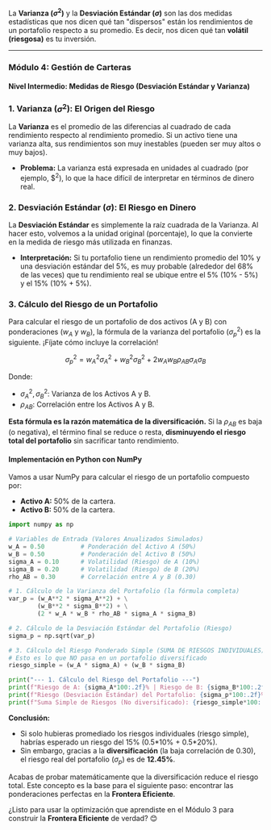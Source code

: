 
La **Varianza ($\sigma^2$)** y la **Desviación Estándar ($\sigma$)** son las dos medidas estadísticas que nos dicen qué tan "dispersos" están los rendimientos de un portafolio respecto a su promedio. Es decir, nos dicen qué tan **volátil (riesgosa)** es tu inversión.

-----

### Módulo 4: Gestión de Carteras

#### Nivel Intermedio: Medidas de Riesgo (Desviación Estándar y Varianza)

### 1\. Varianza ($\sigma^2$): El Origen del Riesgo

La **Varianza** es el promedio de las diferencias al cuadrado de cada rendimiento respecto al rendimiento promedio. Si un activo tiene una varianza alta, sus rendimientos son muy inestables (pueden ser muy altos o muy bajos).

  * **Problema:** La varianza está expresada en unidades al cuadrado (por ejemplo, $\$^2$), lo que la hace difícil de interpretar en términos de dinero real.

### 2\. Desviación Estándar ($\sigma$): El Riesgo en Dinero

La **Desviación Estándar** es simplemente la raíz cuadrada de la Varianza. Al hacer esto, volvemos a la unidad original (porcentaje), lo que la convierte en la medida de riesgo más utilizada en finanzas.

  * **Interpretación:** Si tu portafolio tiene un rendimiento promedio del 10% y una desviación estándar del 5%, es muy probable (alrededor del 68% de las veces) que tu rendimiento real se ubique entre el 5% (10% - 5%) y el 15% (10% + 5%).

### 3\. Cálculo del Riesgo de un Portafolio

Para calcular el riesgo de un portafolio de dos activos (A y B) con ponderaciones ($w_A$ y $w_B$), la fórmula de la varianza del portafolio ($\sigma_p^2$) es la siguiente. ¡Fíjate cómo incluye la correlación\!

$$\sigma_p^2 = w_A^2\sigma_A^2 + w_B^2\sigma_B^2 + 2w_A w_B \rho_{AB} \sigma_A \sigma_B$$

Donde:

  * $\sigma_A^2, \sigma_B^2$: Varianza de los Activos A y B.
  * $\rho_{AB}$: Correlación entre los Activos A y B.

**Esta fórmula es la razón matemática de la diversificación.** Si la $\rho_{AB}$ es baja (o negativa), el término final se reduce o resta, **disminuyendo el riesgo total del portafolio** sin sacrificar tanto rendimiento.

#### Implementación en Python con NumPy

Vamos a usar NumPy para calcular el riesgo de un portafolio compuesto por:

  * **Activo A:** 50% de la cartera.
  * **Activo B:** 50% de la cartera.

<!-- end list -->

```python
import numpy as np

# Variables de Entrada (Valores Anualizados Simulados)
w_A = 0.50          # Ponderación del Activo A (50%)
w_B = 0.50          # Ponderación del Activo B (50%)
sigma_A = 0.10      # Volatilidad (Riesgo) de A (10%)
sigma_B = 0.20      # Volatilidad (Riesgo) de B (20%)
rho_AB = 0.30       # Correlación entre A y B (0.30)

# 1. Cálculo de la Varianza del Portafolio (la fórmula completa)
var_p = (w_A**2 * sigma_A**2) + \
        (w_B**2 * sigma_B**2) + \
        (2 * w_A * w_B * rho_AB * sigma_A * sigma_B)

# 2. Cálculo de la Desviación Estándar del Portafolio (Riesgo)
sigma_p = np.sqrt(var_p)

# 3. Cálculo del Riesgo Ponderado Simple (SUMA DE RIESGOS INDIVIDUALES)
# Esto es lo que NO pasa en un portafolio diversificado
riesgo_simple = (w_A * sigma_A) + (w_B * sigma_B)

print("--- 1. Cálculo del Riesgo del Portafolio ---")
print(f"Riesgo de A: {sigma_A*100:.2f}% | Riesgo de B: {sigma_B*100:.2f}%")
print(f"Riesgo (Desviación Estándar) del Portafolio: {sigma_p*100:.2f}%")
print(f"Suma Simple de Riesgos (No diversificado): {riesgo_simple*100:.2f}%")
```

**Conclusión:**

  * Si solo hubieras promediado los riesgos individuales (riesgo simple), habrías esperado un riesgo del 15% (0.5\*10% + 0.5\*20%).
  * Sin embargo, gracias a la **diversificación** (la baja correlación de 0.30), el riesgo real del portafolio ($\sigma_p$) es de **12.45%**.

Acabas de probar matemáticamente que la diversificación reduce el riesgo total. Este concepto es la base para el siguiente paso: encontrar las ponderaciones perfectas en la **Frontera Eficiente**.

¿Listo para usar la optimización que aprendiste en el Módulo 3 para construir la **Frontera Eficiente** de verdad? 😊
